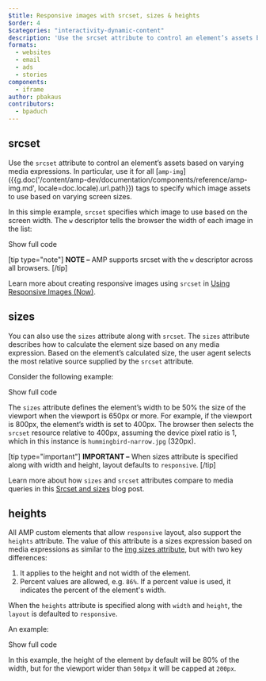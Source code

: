 ```yaml
---
$title: Responsive images with srcset, sizes & heights
$order: 4
$categories: "interactivity-dynamic-content"
description: 'Use the srcset attribute to control an element’s assets based on varying media expressions. In particular, use it for all amp-img tags to specify which ...'
formats:
  - websites
  - email
  - ads
  - stories
components:
  - iframe
author: pbakaus
contributors:
  - bpaduch
---
```


## srcset

Use the `srcset` attribute to control an element’s assets
based on varying media expressions.
In particular, use it for all [`amp-img`]({{g.doc('/content/amp-dev/documentation/components/reference/amp-img.md', locale=doc.locale).url.path}}) tags to specify which image assets to use based on varying screen sizes.

In this simple example,
`srcset` specifies which image to use based on the screen width.
The `w` descriptor tells the browser the width
of each image in the list:

<!--embedded amp-img example using srcset -->
<div>
<amp-iframe height="231"
            layout="fixed-height"
            sandbox="allow-scripts allow-forms allow-same-origin"
            resizable
            src="https://ampproject-b5f4c.firebaseapp.com/examples/ampimg.srcset.embed.html">
  <div overflow tabindex="0" role="button" aria-label="Show more">Show full code</div>
  <div placeholder></div>
</amp-iframe>
</div>

[tip type="note"]
**NOTE –**  AMP supports srcset with the `w` descriptor across all browsers.
[/tip]

Learn more about creating responsive images using `srcset`
in [Using Responsive Images (Now)](http://alistapart.com/article/using-responsive-images-now).

## sizes

You can also use the `sizes` attribute along with `srcset`.
The `sizes` attribute describes how to calculate the element size
based on any media expression.
Based on the element’s calculated size,
the user agent selects the most relative source supplied by the `srcset` attribute.

Consider the following example:

<!--embedded amp-img example using sizes -->
<div>
<amp-iframe height="231"
            layout="fixed-height"
            sandbox="allow-scripts allow-forms allow-same-origin"
            resizable
            src="https://ampproject-b5f4c.firebaseapp.com/examples/ampimg.sizes.embed.html">
  <div overflow tabindex="0" role="button" aria-label="Show more">Show full code</div>
  <div placeholder></div>
</amp-iframe>
</div>

The `sizes` attribute defines the element’s width to be 50% the size of the viewport
when the viewport is 650px or more.
For example, if the viewport is 800px,
the element’s width is set to 400px.
The browser then selects the `srcset` resource relative to 400px,
assuming the device pixel ratio is 1,
which in this instance is `hummingbird-narrow.jpg` (320px).

[tip type="important"]
**IMPORTANT –** When sizes attribute is specified along with width and height, layout defaults to `responsive`.
[/tip]

Learn more about how `sizes` and `srcset` attributes compare
to media queries in this
[Srcset and sizes](https://ericportis.com/posts/2014/srcset-sizes/) blog post.

## heights

All AMP custom elements that allow `responsive` layout, also support the `heights` attribute.
The value of this attribute is a sizes expression based on media expressions
as similar to the [img sizes attribute](https://developer.mozilla.org/en-US/docs/Web/HTML/Element/img),
but with two key differences:

 1. It applies to the height and not width of the element.
 2. Percent values are allowed, e.g. `86%`. If a percent value is used, it indicates the percent
 of the element's width.

When the `heights` attribute is specified along with `width` and `height`, the `layout` is defaulted to `responsive`.

An example:

<!--embedded amp-img example using heights -->
<div>
<amp-iframe height="193"
            layout="fixed-height"
            sandbox="allow-scripts allow-forms allow-same-origin"
            resizable
            src="https://ampproject-b5f4c.firebaseapp.com/examples/ampimg.heights.embed.html">
  <div overflow tabindex="0" role="button" aria-label="Show more">Show full code</div>
  <div placeholder></div>
</amp-iframe>
</div>

In this example, the height of the element by default will be 80% of the width, but for the viewport
wider than `500px` it will be capped at `200px`.
